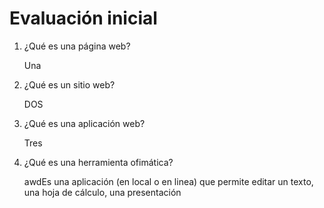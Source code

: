 # Evaluación inicial

1. ¿Qué es una página web?
   
   Una 

2. ¿Qué es un sitio web?

   DOS

3. ¿Qué es una aplicación web?

   Tres

4. ¿Qué es una herramienta ofimática?

   awdEs una aplicación (en local o en linea) que permite editar un texto, una hoja de cálculo, una
presentación
